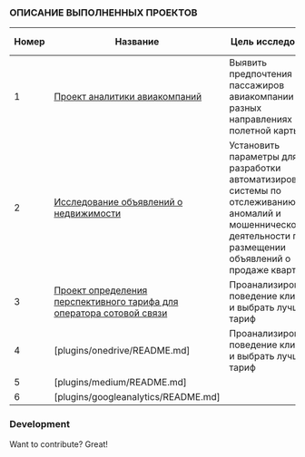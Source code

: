 ### ОПИСАНИЕ ВЫПОЛНЕННЫХ ПРОЕКТОВ

| Номер | Название | Цель исследования | Использованные библиотеки
| ------ | ------ | ------ | ------ |
| 1 | [Проект аналитики авиакомпаний](https://github.com/AzElvira/Elya_pro/tree/master/Proekt_Analitica_avia) | Выявить предпочтения пассажиров авиакомпании на разных направлениях полетной карты | Pandas, numpy, matplotlib |
| 2 | [Исследование объявлений о недвижимости](https://github.com/AzElvira/Elya_pro/tree/master/Proekt_Realty) | Установить параметры для разработки автоматизированной системы по отслеживанию аномалий и мошеннической деятельности при размещении объявлений о продаже квартир | pandas, matplotlib, numpy, seaborn |
| 3 | [Проект определения перспективного тарифа для оператора сотовой связи](https://github.com/AzElvira/Elya_pro/tree/master/Proekt_Yandex_afisha) | Проанализировать поведение клиентов и выбрать лучший тариф | pandas, matplotlib, numpy, seaborn |
| 4 | [plugins/onedrive/README.md] | Проанализировать поведение клиентов и выбрать лучший тариф |   |
| 5 | [plugins/medium/README.md] |  |   |
| 6 | [plugins/googleanalytics/README.md] |  |   |


### Development

Want to contribute? Great!
